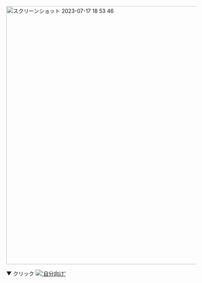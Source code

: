 <img width="686" alt="スクリーンショット 2023-07-17 18 53 46" src="https://github.com/tochisuke221/tochisuke221/assets/81346474/14a32eb9-f911-471d-a570-e2d3fc877d82">

▼ クリック
[!['自分向け'](https://i.ytimg.com/vi/9sTQBQo2wqo/hq720.jpg?sqp=-oaymwEcCNAFEJQDSFXyq4qpAw4IARUAAIhCGAFwAcABBg==&rs=AOn4CLArc5kjz7hIqF3mvY3WAWJ98wdUcQ)](https://www.youtube.com/watch?v=9sTQBQo2wqo)
